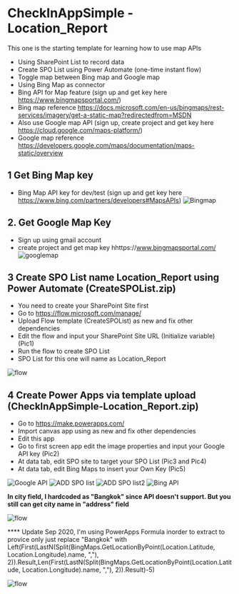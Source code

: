 # CheckInAppSimple - Location_Report

This one is the starting template for learning how to use map APIs

- Using SharePoint List to record data
- Create SPO List using Power Automate (one-time instant flow)
- Toggle map between Bing map and Google map
- Using Bing Map as connector 
- Bing API for Map feature (sign up and get key here https://www.bingmapsportal.com/) 
- Bing map reference https://docs.microsoft.com/en-us/bingmaps/rest-services/imagery/get-a-static-map?redirectedfrom=MSDN
- Also use Google map API (sign up, create project and get key here https://cloud.google.com/maps-platform/)
- Google map reference https://developers.google.com/maps/documentation/maps-static/overview

## 1 Get Bing Map key
 - Bing Map API key for dev/test (sign up and get key here https://www.bing.com/partners/developers#MapsAPIs) 
 ![Bingmap](/images/bingmap.jpg)
 
## 2. Get Google Map Key
 - Sign up using gmail account
 - create project and get map key hhttps://www.bingmapsportal.com/
  ![googlemap](/images/googlemap.jpg)

## 3 Create SPO List name Location_Report using Power Automate (CreateSPOList.zip)
  - You need to create your SharePoint Site first
  - Go to https://flow.microsoft.com/manage/
  - Upload Flow template (CreateSPOList) as new and fix other dependencies
  - Edit the flow and input your SharePoint Site URL (Initialize variable) (Pic1)
  - Run the flow to create SPO List
  - SPO List for this one will name as Location_Report
  
  ![flow](/images/Pic1.jpg)

## 4 Create Power Apps via template upload (CheckInAppSimple-Location_Report.zip)
  - Go to https://make.powerapps.com/
  - Import canvas app using as new and fix other dependencies
  - Edit this app
  - Go to first screen app edit the image properties and input your Google API key (Pic2)
  - At data tab, edit SPO site to target your SPO List (Pic3 and Pic4)
  - At data tab, edit Bing Maps to insert your Own Key (Pic5)
  
  ![Google API](/images/Pic2.jpg)
  ![ADD SPO list](/images/Pic3.jpg)
  ![ADD SPO list2](/images/Pic4.jpg)
  ![Bing API](/images/Pic5.jpg)
  
**In city field, I hardcoded as "Bangkok" since API doesn't support. But you still can get city name in "address" field**

  ![flow](/images/hardcode.jpg)
  
**** Update Sep 2020, I'm using PowerApps Formula inorder to extract to provice only just replace "Bangkok" with Left(First(LastN(Split(BingMaps.GetLocationByPoint(Location.Latitude, Location.Longitude).name, ","), 2)).Result,Len(First(LastN(Split(BingMaps.GetLocationByPoint(Location.Latitude, Location.Longitude).name, ","), 2)).Result)-5)

![flow](/images/hardcode-fixed.jpg)



  
  

